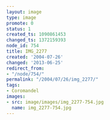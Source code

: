 ```yaml
---
layout: image
type: image
promote: 0
status: 1
created_ts: 1090861453
changed_ts: 1372159393
node_id: 754
title: IMG_2277
created: '2004-07-26'
changed: '2013-06-25'
redirect_from:
- "/node/754/"
permalink: "/2004/07/26/img_2277/"
tags:
- Coromandel
images:
- src: image/images/img_2277-754.jpg
  name: img_2277-754.jpg
---
```


